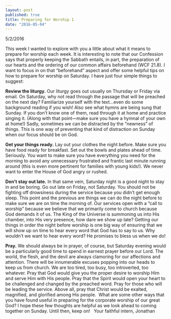 ```yaml
---
layout: post
published: true
title: Preparing for Worship 1
date: "2016-05-04"
---
```


5/2/2016

This week I wanted to explore with you a little about what it means to prepare for worship each week.  It is interesting to note that our Confession says that properly keeping the Sabbath entails, in part, the preparation of our hearts and the ordering of our common affairs beforehand (WCF 21.8).  I want to focus in on that “beforehand” aspect and offer some helpful tips on how to prepare for worship on Saturday.  I have just four simple things to suggest:

**Review the liturgy.**  Our liturgy goes out usually on Thursday or Friday via email.  On Saturday, why not read through the passage that will be preached on the next day?  Familiarize yourself with the text…even do some background reading if you wish!  Also see what hymns are being sung that Sunday.  If you don’t know one of them, read through it at home and practice singing it.  (Along with that point—make sure you have a hymnal of your own at home!)  Sadly, sometimes we can be distracted by the “newness” of things.  This is one way of preventing that kind of distraction on Sunday when our focus should be on God.

**Get your things ready.**  Lay out your clothes the night before. Make sure you have food ready for breakfast.  Set out the bowls and plates ahead of time.  Seriously.  You want to make sure you have everything you need for the morning to avoid any unnecessary frustrated and frantic last minute running around (this is even more pertinent for families with young kids!).  We never want to enter the House of God angry or rushed.  

**Don’t stay out late.** In that same vein, Saturday night is a good night to stay in and be boring.  Go out late on Friday, not Saturday.  You should not be fighting off drowsiness during the service because you didn’t get enough sleep.  This point and the previous are things we can do the night before to make sure we are on time the morning of.  Our services open with a “call to worship” because we believe  that we primarily come to church because God demands it of us.  The King of the Universe is summoning us into His chamber, into His very presence, how dare we show up late?  Getting our things in order the night before worship is one big way of ensuring that we will show up on time to hear every word that God has to say to us.  Why wouldn’t we want to hear every word?  He promises to bless us when we do!

**Pray.** We should always be in prayer, of course, but Saturday evening would be a particularly good time to spend in earnest prayer before our Lord.  The world, the flesh, and the devil are always clamoring for our affections and attention.  There will be innumerable excuses popping into our heads to keep us from church.  We are too tired, too busy, too introverted, too whatever.  Pray that God would give you the proper desire to worship Him and serve Him with His people.  Pray that the Spirit would open your heart to be challenged and changed by the preached word.  Pray for those who will be leading the service.  Above all, pray that Christ would be exalted, magnified, and glorified among His people.  What are some other ways that you have found useful in preparing for the corporate worship of our great God?  I hope these few thoughts are helpful as we look ahead to coming together on Sunday.  Until then, keep on!   Your faithful intern, Jonathan
